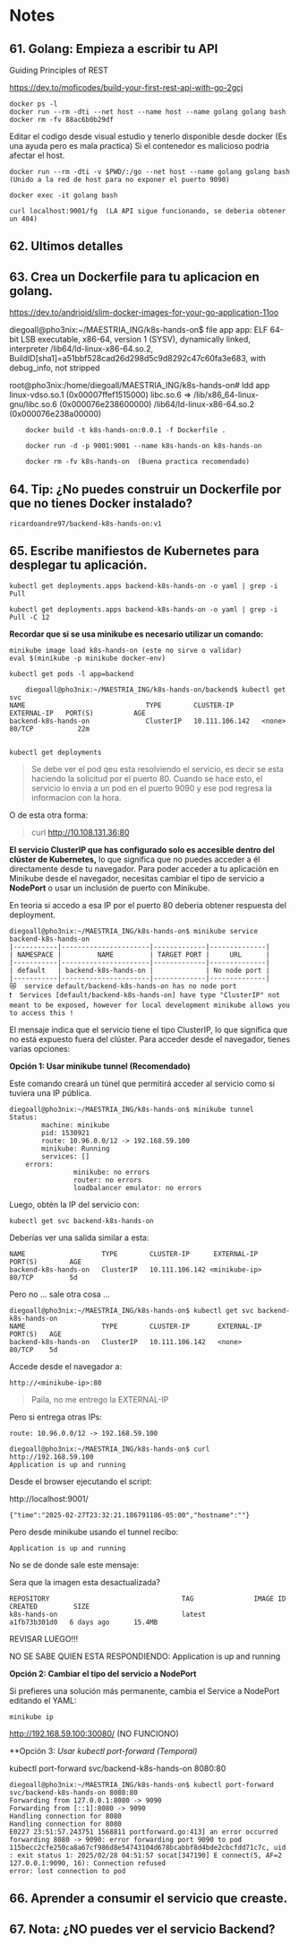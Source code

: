 # Notes


## 61. Golang: Empieza a escribir tu API

Guiding Principles of REST


https://dev.to/moficodes/build-your-first-rest-api-with-go-2gcj

    docker ps -l
    docker run --rm -dti --net host --name host --name golang golang bash
    docker rm -fv 88ac6b0b29df

Editar el codigo desde visual estudio y tenerlo disponible desde docker (Es una ayuda pero es mala practica) Si el contenedor es malicioso podria afectar el host.

    docker run --rm -dti -v $PWD/:/go --net host --name golang golang bash  (Unido a la red de host para no exponer el puerto 9090)

    docker exec -it golang bash

    curl localhost:9001/fg  (LA API sigue funcionando, se deberia obtener un 404)


## 62. Ultimos detalles



## 63. Crea un Dockerfile para tu aplicacion en golang.

https://dev.to/andrioid/slim-docker-images-for-your-go-application-11oo


diegoall@pho3nix:~/MAESTRIA_ING/k8s-hands-on$ file app
app: ELF 64-bit LSB executable, x86-64, version 1 (SYSV), dynamically linked, interpreter /lib64/ld-linux-x86-64.so.2, BuildID[sha1]=a51bbf528cad26d298d5c9d8292c47c60fa3e683, with debug_info, not stripped


root@pho3nix:/home/diegoall/MAESTRIA_ING/k8s-hands-on# ldd app
        linux-vdso.so.1 (0x00007ffef1515000)
        libc.so.6 => /lib/x86_64-linux-gnu/libc.so.6 (0x000076e238600000)
        /lib64/ld-linux-x86-64.so.2 (0x000076e238a00000)


        docker build -t k8s-hands-on:0.0.1 -f Dockerfile .

        docker run -d -p 9001:9001 --name k8s-hands-on k8s-hands-on

        docker rm -fv k8s-hands-on  (Buena practica recomendado)
        

## 64. Tip: ¿No puedes construir un Dockerfile por que no tienes Docker instalado?

    ricardoandre97/backend-k8s-hands-on:v1

## 65. Escribe manifiestos de Kubernetes para desplegar tu aplicación.

    kubectl get deployments.apps backend-k8s-hands-on -o yaml | grep -i Pull

    kubectl get deployments.apps backend-k8s-hands-on -o yaml | grep -i Pull -C 12

**Recordar que si se usa minikube es necesario utilizar un comando:**

    minikube image load k8s-hands-on (este no sirve o validar)
    eval $(minikube -p minikube docker-env)

    kubectl get pods -l app=backend

        diegoall@pho3nix:~/MAESTRIA_ING/k8s-hands-on/backend$ kubectl get svc
    NAME                              TYPE        CLUSTER-IP       EXTERNAL-IP   PORT(S)          AGE
    backend-k8s-hands-on              ClusterIP   10.111.106.142   <none>        80/TCP           22m


    kubectl get deployments



> Se debe ver el pod qeu esta resolviendo el servicio, es decir se esta haciendo la solicitud por el puerto 80. Cuando se hace esto, el servicio lo envia a un pod en el puerto 9090 y ese pod regresa la informacion con la hora.

O de esta otra forma:

> curl http://10.108.131.36:80


**El servicio ClusterIP que has configurado solo es accesible dentro del clúster de Kubernetes,** lo que significa que no puedes acceder a él directamente desde tu navegador. Para poder acceder a tu aplicación en Minikube desde el navegador, necesitas cambiar el tipo de servicio a **NodePort** o usar un inclusión de puerto con Minikube.


En teoria si accedo a esa IP por el puerto 80 deberia obtener respuesta del deployment.

    diegoall@pho3nix:~/MAESTRIA_ING/k8s-hands-on$ minikube service backend-k8s-hands-on
    |-----------|----------------------|-------------|--------------|
    | NAMESPACE |         NAME         | TARGET PORT |     URL      |
    |-----------|----------------------|-------------|--------------|
    | default   | backend-k8s-hands-on |             | No node port |
    |-----------|----------------------|-------------|--------------|
    😿  service default/backend-k8s-hands-on has no node port
    ❗  Services [default/backend-k8s-hands-on] have type "ClusterIP" not meant to be exposed, however for local development minikube allows you to access this !


El mensaje indica que el servicio tiene el tipo ClusterIP, lo que significa que no está expuesto fuera del clúster. Para acceder desde el navegador, tienes varias opciones:


**Opción 1: Usar minikube tunnel (Recomendado)**

Este comando creará un túnel que permitirá acceder al servicio como si tuviera una IP pública. 

    diegoall@pho3nix:~/MAESTRIA_ING/k8s-hands-on$ minikube tunnel
    Status:
            machine: minikube
            pid: 1530921
            route: 10.96.0.0/12 -> 192.168.59.100
            minikube: Running
            services: []
        errors: 
                    minikube: no errors
                    router: no errors
                    loadbalancer emulator: no errors

Luego, obtén la IP del servicio con:

    kubectl get svc backend-k8s-hands-on

Deberías ver una salida similar a esta:

    NAME                   TYPE        CLUSTER-IP      EXTERNAL-IP     PORT(S)        AGE
    backend-k8s-hands-on   ClusterIP   10.111.106.142 <minikube-ip>   80/TCP         5d

Pero no ... sale otra cosa ...

    diegoall@pho3nix:~/MAESTRIA_ING/k8s-hands-on$ kubectl get svc backend-k8s-hands-on
    NAME                   TYPE        CLUSTER-IP       EXTERNAL-IP   PORT(S)   AGE
    backend-k8s-hands-on   ClusterIP   10.111.106.142   <none>        80/TCP    5d

Accede desde el navegador a:

    http://<minikube-ip>:80

> Paila, no me entrego la EXTERNAL-IP

Pero si entrega otras IPs:

    route: 10.96.0.0/12 -> 192.168.59.100

    diegoall@pho3nix:~/MAESTRIA_ING/k8s-hands-on$ curl http://192.168.59.100
    Application is up and running

Desde el browser ejecutando el script:

http://localhost:9001/

    {"time":"2025-02-27T23:32:21.186791186-05:00","hostname":""}

Pero desde minikube usando el tunnel recibo:

    Application is up and running

No se de donde sale este mensaje:

Sera que la imagen esta desactualizada?

    REPOSITORY                                 TAG               IMAGE ID       CREATED         SIZE
    k8s-hands-on                               latest            a1fb73b301d0   6 days ago      15.4MB



REVISAR LUEGO!!!

NO SE SABE QUIEN ESTA RESPONDIENDO:     Application is up and running


**Opción 2: Cambiar el tipo del servicio a NodePort**

Si prefieres una solución más permanente, cambia el Service a NodePort editando el YAML:

    minikube ip


http://192.168.59.100:30080/  (NO FUNCIONO)


**Opción 3: *Usar kubectl port-forward (Temporal)*

kubectl port-forward svc/backend-k8s-hands-on 8080:80

    diegoall@pho3nix:~/MAESTRIA_ING/k8s-hands-on$ kubectl port-forward svc/backend-k8s-hands-on 8080:80
    Forwarding from 127.0.0.1:8080 -> 9090
    Forwarding from [::1]:8080 -> 9090
    Handling connection for 8080
    Handling connection for 8080
    E0227 23:51:57.243751 1568811 portforward.go:413] an error occurred forwarding 8080 -> 9090: error forwarding port 9090 to pod 115becc2cfe250ca8a67cf986d8e54743104d678bcabbf8d4bde2cbcfdd71c7c, uid : exit status 1: 2025/02/28 04:51:57 socat[347190] E connect(5, AF=2 127.0.0.1:9090, 16): Connection refused
    error: lost connection to pod

## 66. Aprender a consumir el servicio que creaste.




## 67. Nota: ¿NO puedes ver el servicio Backend?
